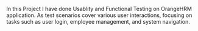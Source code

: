 In this Project I have done Usablity and Functional Testing on OrangeHRM application. As test scenarios cover various user interactions, focusing on tasks such as user login, employee management, and system navigation.
